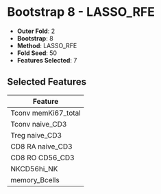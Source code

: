 # Bootstrap 8 - LASSO_RFE

- **Outer Fold**: 2
- **Bootstrap**: 8
- **Method**: LASSO_RFE
- **Fold Seed**: 50
- **Features Selected**: 7

## Selected Features

| Feature |
|---------|
| Tconv memKi67_total |
| Tconv naive_CD3 |
| Treg naive_CD3 |
| CD8 RA naive_CD3 |
| CD8 RO CD56_CD3 |
| NKCD56hi_NK |
| memory_Bcells |
